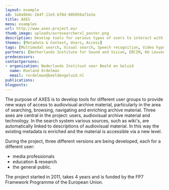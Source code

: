 ```yaml
---
layout: example
id: 3a0a9b4c-1b4f-11e5-bf8d-005056a71e3a
title: AXES
menu: examples
url: http://www.axes-project.eu/
thumb_image: uploads/avresearcherxl_poster.png
description: Develop tools for various types of users to interact with audiovisual libraries
themes: [Metadata & Context, Users, Access]
tags: [Multimodal search, Visual search, Speech recognition, Video hyperlinking, Access models]
partners: [Netherlands Institute for Sound and Vision, ERCIM, KU Leuven, University of Oxford, Inria, DCU, University of Twente, Fraunhofer IAIS, BBC, Deutsche Welle, Technicolor, Cassidian, Erasmus University Rotterdam]
predecessors: 
contactpersons: 
- organization: Nederlands Instituut voor Beeld en Geluid
  name: Roeland Ordelman
  email: rordelman@beeldengeluid.nl
publications: 
blogposts: 
---
```


The purpose of AXES is to develop tools for different user groups to provide new ways of access to audiovisual archive material, particularly in the area of searching, browsing, navigating and enriching archive material. Three axes are central in the project: users, audiovisual archive material and technology. In the search system various sources, such as wiki's, are automatically linked to descriptions of audiovisual material. In this way the existing metadata is enriched and the material is accessible via a new level.

During the project, three different versions are being developed, each for a different user:

* media professionals
* education & research
* the general public.

The project started in 2011, takes 4 years and is funded by the FP7 Framework Programme of the European Union.
